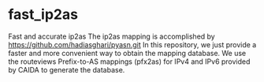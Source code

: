 # fast_ip2as
Fast and accurate ip2as
The ip2as mapping is accomplished by https://github.com/hadiasghari/pyasn.git
In this repository, we just provide a faster and more convenient way to obtain the mapping database. We use the routeviews Prefix-to-AS mappings (pfx2as) for IPv4 and IPv6 provided by CAIDA to generate the database.
